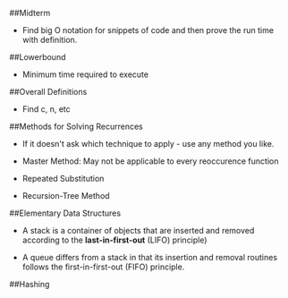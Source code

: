 ##Midterm

- Find big O notation for snippets of code and then prove the run time with definition.

##Lowerbound

- Minimum time required to execute

##Overall Definitions
- Find c, n, etc

##Methods for Solving Recurrences

- If it doesn't ask which technique to apply - use any method you like.

- Master Method: May not be applicable to every reoccurence function

- Repeated Substitution

- Recursion-Tree Method

##Elementary Data Structures
- A stack is a container of objects that are inserted and removed according to the **last-in-first-out** (LIFO) principle)

- A queue differs from a stack in that its insertion and removal routines follows the first-in-first-out (FIFO) principle.
 
 ##Hashing

